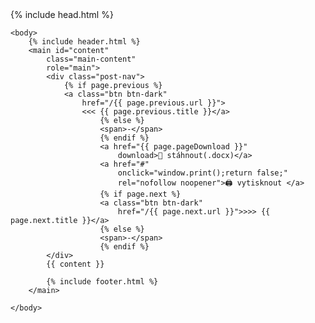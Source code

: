 <!DOCTYPE html>
<html lang="{{ site.lang | default: "cs-CZ" }}">
    {% include head.html %}

    <body>
        {% include header.html %}
        <main id="content"
            class="main-content"
            role="main">
            <div class="post-nav">
                {% if page.previous %}
                <a class="btn btn-dark"
                    href="/{{ page.previous.url }}">
                    <<< {{ page.previous.title }}</a>
                        {% else %}
                        <span>-</span>
                        {% endif %}
                        <a href="{{ page.pageDownload }}"
                            download>💾 stáhnout(.docx)</a>
                        <a href="#"
                            onclick="window.print();return false;"
                            rel="nofollow noopener">🖨️ vytisknout </a>
                        {% if page.next %}
                        <a class="btn btn-dark"
                            href="/{{ page.next.url }}">>>> {{ page.next.title }}</a>
                        {% else %}
                        <span>-</span>
                        {% endif %}
            </div>
            {{ content }}

            {% include footer.html %}
        </main>

    </body>

</html>